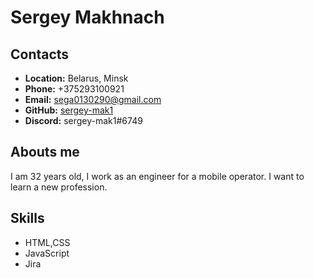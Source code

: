 # Sergey Makhnach
## Contacts
* **Location:** Belarus, Minsk
* **Phone:** +375293100921
* **Email:** sega0130290@gmail.com
* **GitHub:** [sergey-mak1](https://github.com/sergey-mak1)
* **Discord:** sergey-mak1#6749

## Abouts me
I am 32 years old, I work as an engineer for a mobile operator. I want to learn a new profession. 
## Skills
 * HTML,CSS
 * JavaScript
 * Jira
